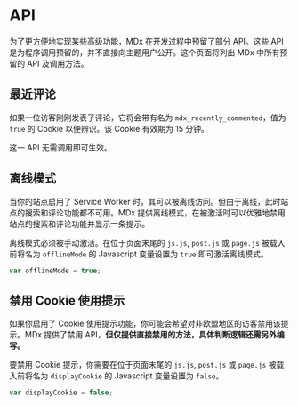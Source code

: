 # API

为了更方便地实现某些高级功能，MDx 在开发过程中预留了部分 API。这些 API 是为程序调用预留的，并不直接向主题用户公开。这个页面将列出 MDx 中所有预留的 API 及调用方法。

## 最近评论

如果一位访客刚刚发表了评论，它将会带有名为 `mdx_recently_commented`，值为 `true` 的 Cookie 以便辨识。该 Cookie 有效期为 15 分钟。

这一 API 无需调用即可生效。

## 离线模式

当你的站点启用了 Service Worker 时，其可以被离线访问。但由于离线，此时站点的搜索和评论功能都不可用。MDx 提供离线模式，在被激活时可以优雅地禁用站点的搜索和评论功能并显示一条提示。

离线模式必须被手动激活。在位于页面末尾的 `js.js`, `post.js` 或 `page.js` 被载入前将名为 `offlineMode` 的 Javascript 变量设置为 `true` 即可激活离线模式。

```JavaScript
var offlineMode = true;
```

## 禁用 Cookie 使用提示

如果你启用了 Cookie 使用提示功能，你可能会希望对非欧盟地区的访客禁用该提示。MDx 提供了禁用 API，**但仅提供直接禁用的方法，具体判断逻辑还需另外编写。**

要禁用 Cookie 提示，你需要在位于页面末尾的 `js.js`, `post.js` 或 `page.js` 被载入前将名为 `displayCookie` 的 Javascript 变量设置为 `false`。

```JavaScript
var displayCookie = false;
```
